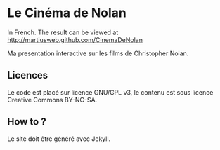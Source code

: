 # Le Cinéma de Nolan

In French. The result can be viewed at
http://martiusweb.github.com/CinemaDeNolan

Ma presentation interactive sur les films de Christopher Nolan.

## Licences

Le code est placé sur licence GNU/GPL v3, le contenu est sous licence Creative
Commons BY-NC-SA.

## How to ?

Le site doit être généré avec Jekyll.
